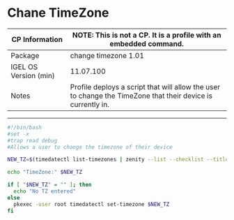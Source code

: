 # Chane TimeZone

|  CP Information | **NOTE:** This is not a CP. It is a profile with an embedded command.            |
|--------------------|------------|
| Package | change timezone 1.01 |
| IGEL OS Version (min) | 11.07.100 |
| Notes | Profile deploys a script that will allow the user to change the TimeZone that their device is currently in. |

-----
```bash
#!/bin/bash
#set -x
#trap read debug
#Allows a user to change the timezone of their device

NEW_TZ=$(timedatectl list-timezones | zenity --list --checklist --title="TimeZones" --column="Select One" --column="TimeZones" | cut -f 1 -d '|')

echo "TimeZone:" $NEW_TZ

if [ "$NEW_TZ" = "" ]; then
  echo "No TZ entered"
else
  pkexec -user root timedatectl set-timezone $NEW_TZ
fi
  ```
